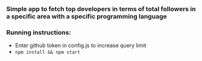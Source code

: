 ### Simple app to fetch top developers in terms of total followers in a specific area with a specific programming language
### Running instructions:
- Enter github token in config.js to increase query limit
- `npm install && npm start`